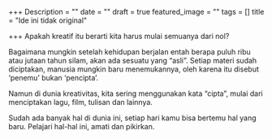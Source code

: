 +++
Description = ""
date = ""
draft = true
featured_image = ""
tags = []
title = "Ide ini tidak original"

+++
Apakah kreatif itu berarti kita harus mulai semuanya dari nol?

Bagaimana mungkin setelah kehidupan berjalan entah berapa puluh ribu atau jutaan tahun silam, akan ada sesuatu yang “asli”. Setiap materi sudah diciptakan, manusia mungkin baru menemukannya, oleh karena itu disebut ‘penemu’ bukan ‘pencipta’.

Namun di dunia kreativitas, kita sering menggunakan kata “cipta”, mulai dari menciptakan lagu, film, tulisan dan lainnya.

Sudah ada banyak hal di dunia ini, setiap hari kamu bisa bertemu hal yang baru. Pelajari hal-hal ini, amati dan pikirkan.